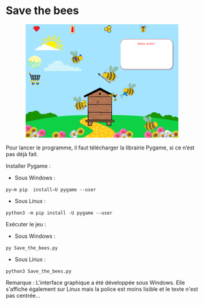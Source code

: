 # Save the bees

<p align="center"><img src="ecranAccueil.png" width="400"></p>

Pour lancer le programme, il faut télécharger la librairie Pygame, si ce n’est pas déjà fait.

Installer Pygame :
- Sous Windows : 
```
py−m pip  install−U pygame --user
```
- Sous Linux : 
```
python3 -m pip install -U pygame --user
```

Exécuter le jeu :
- Sous Windows : 
``` 
py Save_the_bees.py 
```
- Sous Linux : 
``` 
python3 Save_the_bees.py 
```


Remarque :
  L'interface graphique a été développée sous Windows.
  Elle s'affiche également sur Linux mais la police est moins lisible et le texte n'est pas centrée... 

